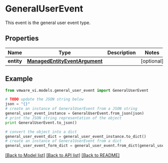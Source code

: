 # GeneralUserEvent

This event is the general user event type. 

## Properties
Name | Type | Description | Notes
------------ | ------------- | ------------- | -------------
**entity** | [**ManagedEntityEventArgument**](ManagedEntityEventArgument.md) |  | [optional] 

## Example

```python
from vmware_vi.models.general_user_event import GeneralUserEvent

# TODO update the JSON string below
json = "{}"
# create an instance of GeneralUserEvent from a JSON string
general_user_event_instance = GeneralUserEvent.from_json(json)
# print the JSON string representation of the object
print GeneralUserEvent.to_json()

# convert the object into a dict
general_user_event_dict = general_user_event_instance.to_dict()
# create an instance of GeneralUserEvent from a dict
general_user_event_form_dict = general_user_event.from_dict(general_user_event_dict)
```
[[Back to Model list]](../README.md#documentation-for-models) [[Back to API list]](../README.md#documentation-for-api-endpoints) [[Back to README]](../README.md)


